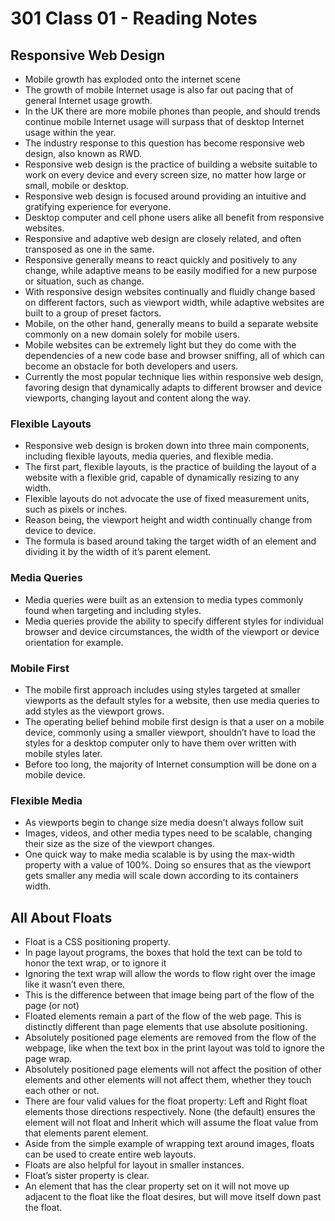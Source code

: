 # 301 Class 01 - Reading Notes

## Responsive Web Design

- Mobile growth has exploded onto the internet scene
- The growth of mobile Internet usage is also far out pacing that of general Internet usage growth.
- In the UK there are more mobile phones than people, and should trends continue mobile Internet usage will surpass that of desktop Internet usage within the year.
- The industry response to this question has become responsive web design, also known as RWD.
- Responsive web design is the practice of building a website suitable to work on every device and every screen size, no matter how large or small, mobile or desktop.
- Responsive web design is focused around providing an intuitive and gratifying experience for everyone. 
- Desktop computer and cell phone users alike all benefit from responsive websites.
- Responsive and adaptive web design are closely related, and often transposed as one in the same.
- Responsive generally means to react quickly and positively to any change, while adaptive means to be easily modified for a new purpose or situation, such as change.
- With responsive design websites continually and fluidly change based on different factors, such as viewport width, while adaptive websites are built to a group of preset factors.
- Mobile, on the other hand, generally means to build a separate website commonly on a new domain solely for mobile users.
- Mobile websites can be extremely light but they do come with the dependencies of a new code base and browser sniffing, all of which can become an obstacle for both developers and users.
- Currently the most popular technique lies within responsive web design, favoring design that dynamically adapts to different browser and device viewports, changing layout and content along the way.
### Flexible Layouts
- Responsive web design is broken down into three main components, including flexible layouts, media queries, and flexible media.
- The first part, flexible layouts, is the practice of building the layout of a website with a flexible grid, capable of dynamically resizing to any width.
- Flexible layouts do not advocate the use of fixed measurement units, such as pixels or inches. 
- Reason being, the viewport height and width continually change from device to device.
- The formula is based around taking the target width of an element and dividing it by the width of it’s parent element.
### Media Queries
- Media queries were built as an extension to media types commonly found when targeting and including styles.
- Media queries provide the ability to specify different styles for individual browser and device circumstances, the width of the viewport or device orientation for example.
### Mobile First
- The mobile first approach includes using styles targeted at smaller viewports as the default styles for a website, then use media queries to add styles as the viewport grows.
- The operating belief behind mobile first design is that a user on a mobile device, commonly using a smaller viewport, shouldn’t have to load the styles for a desktop computer only to have them over written with mobile styles later.
- Before too long, the majority of Internet consumption will be done on a mobile device.
### Flexible Media
- As viewports begin to change size media doesn’t always follow suit
- Images, videos, and other media types need to be scalable, changing their size as the size of the viewport changes.
- One quick way to make media scalable is by using the max-width property with a value of 100%. Doing so ensures that as the viewport gets smaller any media will scale down according to its containers width.

## All About Floats

- Float is a CSS positioning property. 
- In page layout programs, the boxes that hold the text can be told to honor the text wrap, or to ignore it
- Ignoring the text wrap will allow the words to flow right over the image like it wasn’t even there.
- This is the difference between that image being part of the flow of the page (or not)
- Floated elements remain a part of the flow of the web page. This is distinctly different than page elements that use absolute positioning.
- Absolutely positioned page elements are removed from the flow of the webpage, like when the text box in the print layout was told to ignore the page wrap.
- Absolutely positioned page elements will not affect the position of other elements and other elements will not affect them, whether they touch each other or not.
- There are four valid values for the float property: Left and Right float elements those directions respectively. None (the default) ensures the element will not float and Inherit which will assume the float value from that elements parent element.
- Aside from the simple example of wrapping text around images, floats can be used to create entire web layouts.
- Floats are also helpful for layout in smaller instances.
- Float’s sister property is clear.
- An element that has the clear property set on it will not move up adjacent to the float like the float desires, but will move itself down past the float.


